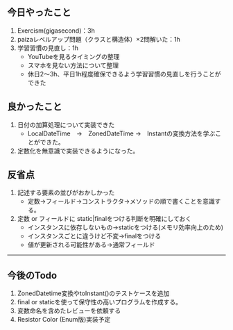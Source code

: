 ## 今日やったこと
1. Exercism(gigasecond)：3h  
2. paizaレベルアップ問題（クラスと構造体）×2問解いた：1h  
3. 学習習慣の見直し：1h  
    - YouTubeを見るタイミングの整理  
    - スマホを見ない方法について整理  
    - 休日2〜3h、平日1h程度確保できるよう学習習慣の見直しを行うことができた  

## 良かったこと  
1. 日付の加算処理について実装できた
   - LocalDateTime　→　ZonedDateTime →　Instantの変換方法を学ぶことができた。
2. 定数化を無意識で実装できるようになった。

## 反省点
1. 記述する要素の並びがおかしかった  
   - 定数→フィールド→コンストラクタ→メソッドの順で書くことを意識する。  
2. 定数 or フィールドに static|finalをつける判断を明確にしておく  
   - インスタンスに依存しないもの→staticをつける(メモリ効率向上のため)  
   - インスタンスごとに違うけど不変→finalをつける  
   - 値が更新される可能性がある→通常フィールド
---

## 今後のTodo
1. ZonedDatetime変換やtoInstant()のテストケースを追加
2. final or staticを使って保守性の高いプログラムを作成する。
3. 変数命名を含めたレビューを依頼する 
4. Resistor Color (Enum版)実装予定
